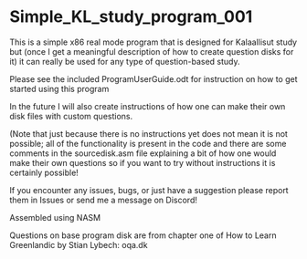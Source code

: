 # Simple_KL_study_program_001

This is a simple x86 real mode program that is designed for Kalaallisut study but (once I get a meaningful description of how to create question disks for it) it can really be used for any type of question-based study.

Please see the included ProgramUserGuide.odt for instruction on how to get started using this program

In the future I will also create instructions of how one can make their own disk files with custom questions.

(Note that just because there is no instructions yet does not mean it is not possible; all of the functionality is present in the code and there are some comments in the sourcedisk.asm file explaining a bit of how one would make their own questions so if you want to try without instructions it is certainly possible!


If you encounter any issues, bugs, or just have a suggestion please report them in Issues or send me a message on Discord!


Assembled using NASM

Questions on base program disk are from chapter one of How to Learn Greenlandic by Stian Lybech: oqa.dk
